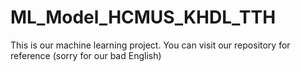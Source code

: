 # ML_Model_HCMUS_KHDL_TTH
This is our machine learning project. You can visit our repository for reference (sorry for our bad English)
